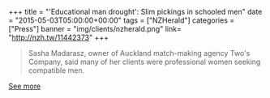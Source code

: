 +++
title = "'Educational man drought': Slim pickings in schooled men"
date = "2015-05-03T05:00:00+00:00"
tags = ["NZHerald"]
categories = ["Press"]
banner = "img/clients/nzherald.png"
link= "http://nzh.tw/11442373"
+++

> Sasha Madarasz, owner of Auckland match-making agency Two's Company, said many of her clients were professional women seeking compatible men.

<a href="http://nzh.tw/11442373">See more</a>